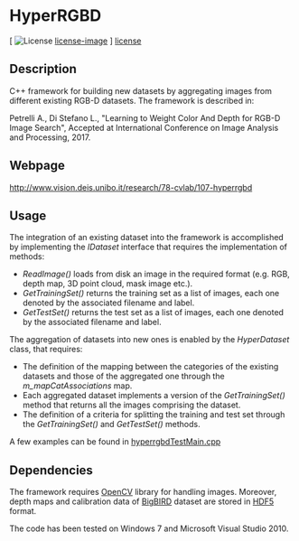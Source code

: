 # HyperRGBD

[ ![License] [license-image] ] [license]

[license-image]: https://img.shields.io/badge/license-gpl-green.svg?style=flat
[license]: https://github.com/aliosciapetrelli/Pairwise3DRegistrationEvaluation/blob/master/LICENSE

Description
-----------
C++ framework for building new datasets by aggregating images from different existing RGB-D datasets. The framework is described in:

Petrelli A., Di Stefano L., "Learning to Weight Color And Depth for RGB-D Image Search", Accepted at International Conference on Image Analysis and Processing, 2017.

Webpage
-----------
http://www.vision.deis.unibo.it/research/78-cvlab/107-hyperrgbd

Usage
-----------
The integration of an existing dataset into the framework is accomplished by implementing the *IDataset* interface that requires the implementation of methods:
* *ReadImage()* loads from disk an image in the required format (e.g. RGB, depth map, 3D point cloud, mask image etc.).
* *GetTrainingSet()* returns the training set as a list of images, each one denoted by the associated filename and label.
* *GetTestSet()* returns the test set as a list of images, each one denoted by the associated filename and label.

The aggregation of datasets into new ones is enabled by the *HyperDataset* class, that requires:
* The definition of the mapping between the categories of the existing datasets and those of the aggregated one through the *m_mapCatAssociations* map.
* Each aggregated dataset implements a version of the *GetTrainingSet()* method that returns all the images comprising the dataset.
* The definition of a criteria for splitting the training and test set through the *GetTrainingSet()* and *GetTestSet()* methods.

A few examples can be found in [hyperrgbdTestMain.cpp](https://github.com/aliosciapetrelli/HyperRGBD/blob/master/hyperrgbdTestMain.cpp)

Dependencies
-----------
The framework requires [OpenCV](http://opencv.org/) library for handling images. Moreover, depth maps and calibration data of [BigBIRD](http://rll.berkeley.edu/bigbird/) dataset are stored in [HDF5](https://www.hdfgroup.org/HDF5/) format.

The code has been tested on Windows 7 and Microsoft Visual Studio 2010.
